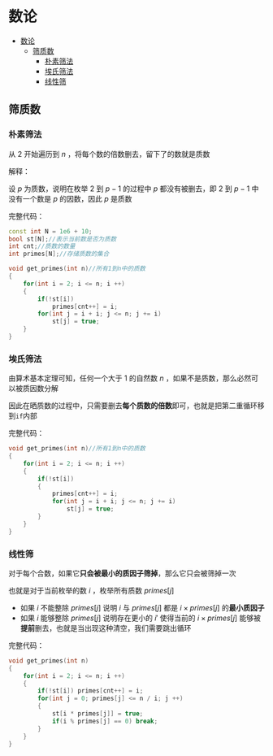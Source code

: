 # 数论

- [数论](#数论)
  - [筛质数](#筛质数)
    - [朴素筛法](#朴素筛法)
    - [埃氏筛法](#埃氏筛法)
    - [线性筛](#线性筛)


## 筛质数

### 朴素筛法

从 $2$ 开始遍历到 $n$ ，将每个数的倍数删去，留下了的数就是质数

解释：

设 $p$ 为质数，说明在枚举 $2$ 到 $p-1$ 的过程中 $p$ 都没有被删去，即 $2$ 到 $p-1$ 中没有一个数是 $p$ 的因数，因此 $p$ 是质数

完整代码：

```cpp
const int N = 1e6 + 10;
bool st[N];//表示当前数是否为质数
int cnt;//质数的数量
int primes[N];//存储质数的集合

void get_primes(int n)//所有1到n中的质数
{
    for(int i = 2; i <= n; i ++)
    {
        if(!st[i])
            primes[cnt++] = i;
        for(int j = i + i; j <= n; j += i)
            st[j] = true;
    }
}
```

### 埃氏筛法

由算术基本定理可知，任何一个大于 $1$ 的自然数 $n$ ，如果不是质数，那么必然可以被质因数分解

因此在晒质数的过程中，只需要删去**每个质数的倍数**即可，也就是把第二重循环移到`if`内部

完整代码：

```cpp
void get_primes(int n)//所有1到n中的质数
{
    for(int i = 2; i <= n; i ++)
    {
        if(!st[i])
        {
            primes[cnt++] = i;
            for(int j = i + i; j <= n; j += i)
                st[j] = true;
        }
    }
}
```

### 线性筛

对于每个合数，如果它**只会被最小的质因子筛掉**，那么它只会被筛掉一次

也就是对于当前枚举的数 $i$ ，枚举所有质数 $primes[j]$ 

* 如果 $i$ 不能整除 $primes[j]$ 说明 $i$ 与 $primes[j]$ 都是 $i\times primes[j]$ 的**最小质因子**
* 如果 $i$ 能够整除 $primes[j]$ 说明存在更小的 $i'$ 使得当前的 $i\times primes[j]$ 能够被**提前**删去，也就是当出现这种清空，我们需要跳出循环

完整代码：

```cpp
void get_primes(int n)
{
    for(int i = 2; i <= n; i ++)
    {
        if(!st[i]) primes[cnt++] = i;
        for(int j = 0; primes[j] <= n / i; j ++)
        {
            st[i * primes[j]] = true;
            if(i % primes[j] == 0) break;
        }
    }
}
```